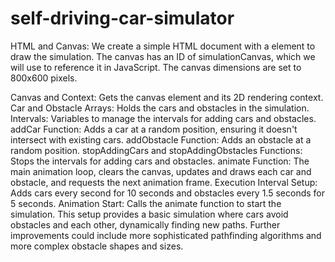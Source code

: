 # self-driving-car-simulator
HTML and Canvas: We create a simple HTML document with a <canvas> element to draw the simulation. The canvas has an ID of simulationCanvas, which we will use to reference it in JavaScript. The canvas dimensions are set to 800x600 pixels.

Canvas and Context: Gets the canvas element and its 2D rendering context.
Car and Obstacle Arrays: Holds the cars and obstacles in the simulation.
Intervals: Variables to manage the intervals for adding cars and obstacles.
addCar Function: Adds a car at a random position, ensuring it doesn't intersect with existing cars.
addObstacle Function: Adds an obstacle at a random position.
stopAddingCars and stopAddingObstacles Functions: Stops the intervals for adding cars and obstacles.
animate Function: The main animation loop, clears the canvas, updates and draws each car and obstacle, and requests the next animation frame.
Execution
Interval Setup: Adds cars every second for 10 seconds and obstacles every 1.5 seconds for 5 seconds.
Animation Start: Calls the animate function to start the simulation.
This setup provides a basic simulation where cars avoid obstacles and each other, dynamically finding new paths. Further improvements could include more sophisticated pathfinding algorithms and more complex obstacle shapes and sizes.

